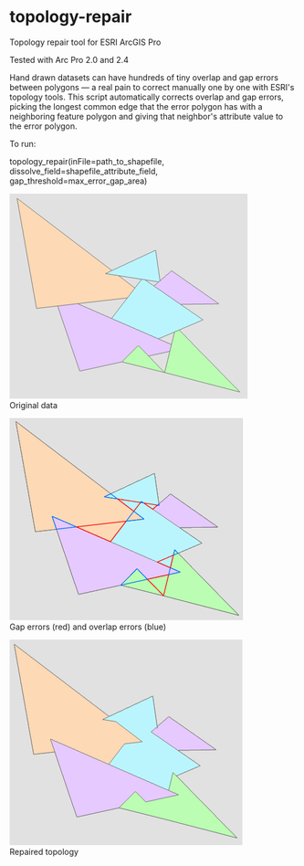 # topology-repair
Topology repair tool for ESRI ArcGIS Pro

Tested with Arc Pro 2.0 and 2.4

Hand drawn datasets can have hundreds of tiny overlap and gap errors between polygons — a real pain to correct manually one by one with ESRI's topology tools. This script automatically corrects overlap and gap errors, picking the longest common edge that the error polygon has with a neighboring feature polygon and giving that neighbor's attribute value to the error polygon.

To run:

topology_repair(inFile=path_to_shapefile, dissolve_field=shapefile_attribute_field, gap_threshold=max_error_gap_area)



![before](before.png)  
Original data


![errors](errors.png)  
Gap errors (red) and overlap errors (blue)  


![after](after.png)  
Repaired topology
